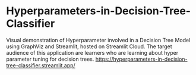 # Hyperparameters-in-Decision-Tree-Classifier
Visual demonstration of Hyperparameter involved in a Decision Tree Model using GraphViz and Streamlit, hosted on Streamlit Cloud. The target audience of this application are learners who are learning about hyper parameter tuning for decision trees.
https://hyperparameters-in-decision-tree-classifier.streamlit.app/
